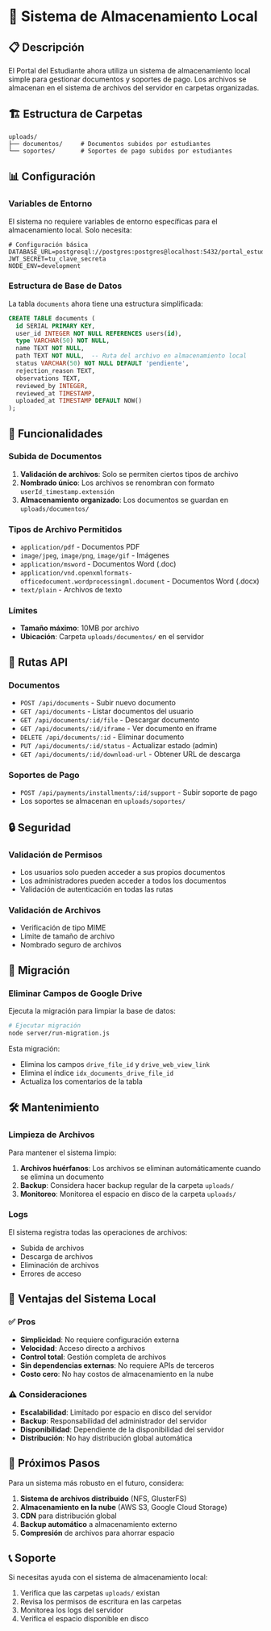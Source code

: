# 📁 Sistema de Almacenamiento Local

## 📋 Descripción

El Portal del Estudiante ahora utiliza un sistema de almacenamiento local simple para gestionar documentos y soportes de pago. Los archivos se almacenan en el sistema de archivos del servidor en carpetas organizadas.

## 🏗️ Estructura de Carpetas

```
uploads/
├── documentos/     # Documentos subidos por estudiantes
└── soportes/       # Soportes de pago subidos por estudiantes
```

## 📊 Configuración

### Variables de Entorno

El sistema no requiere variables de entorno específicas para el almacenamiento local. Solo necesita:

```env
# Configuración básica
DATABASE_URL=postgresql://postgres:postgres@localhost:5432/portal_estudiante
JWT_SECRET=tu_clave_secreta
NODE_ENV=development
```

### Estructura de Base de Datos

La tabla `documents` ahora tiene una estructura simplificada:

```sql
CREATE TABLE documents (
  id SERIAL PRIMARY KEY,
  user_id INTEGER NOT NULL REFERENCES users(id),
  type VARCHAR(50) NOT NULL,
  name TEXT NOT NULL,
  path TEXT NOT NULL,  -- Ruta del archivo en almacenamiento local
  status VARCHAR(50) NOT NULL DEFAULT 'pendiente',
  rejection_reason TEXT,
  observations TEXT,
  reviewed_by INTEGER,
  reviewed_at TIMESTAMP,
  uploaded_at TIMESTAMP DEFAULT NOW()
);
```

## 🔧 Funcionalidades

### Subida de Documentos

1. **Validación de archivos**: Solo se permiten ciertos tipos de archivo
2. **Nombrado único**: Los archivos se renombran con formato `userId_timestamp.extensión`
3. **Almacenamiento organizado**: Los documentos se guardan en `uploads/documentos/`

### Tipos de Archivo Permitidos

- `application/pdf` - Documentos PDF
- `image/jpeg`, `image/png`, `image/gif` - Imágenes
- `application/msword` - Documentos Word (.doc)
- `application/vnd.openxmlformats-officedocument.wordprocessingml.document` - Documentos Word (.docx)
- `text/plain` - Archivos de texto

### Límites

- **Tamaño máximo**: 10MB por archivo
- **Ubicación**: Carpeta `uploads/documentos/` en el servidor

## 🚀 Rutas API

### Documentos

- `POST /api/documents` - Subir nuevo documento
- `GET /api/documents` - Listar documentos del usuario
- `GET /api/documents/:id/file` - Descargar documento
- `GET /api/documents/:id/iframe` - Ver documento en iframe
- `DELETE /api/documents/:id` - Eliminar documento
- `PUT /api/documents/:id/status` - Actualizar estado (admin)
- `GET /api/documents/:id/download-url` - Obtener URL de descarga

### Soportes de Pago

- `POST /api/payments/installments/:id/support` - Subir soporte de pago
- Los soportes se almacenan en `uploads/soportes/`

## 🔒 Seguridad

### Validación de Permisos

- Los usuarios solo pueden acceder a sus propios documentos
- Los administradores pueden acceder a todos los documentos
- Validación de autenticación en todas las rutas

### Validación de Archivos

- Verificación de tipo MIME
- Límite de tamaño de archivo
- Nombrado seguro de archivos

## 📝 Migración

### Eliminar Campos de Google Drive

Ejecuta la migración para limpiar la base de datos:

```bash
# Ejecutar migración
node server/run-migration.js
```

Esta migración:
- Elimina los campos `drive_file_id` y `drive_web_view_link`
- Elimina el índice `idx_documents_drive_file_id`
- Actualiza los comentarios de la tabla

## 🛠️ Mantenimiento

### Limpieza de Archivos

Para mantener el sistema limpio:

1. **Archivos huérfanos**: Los archivos se eliminan automáticamente cuando se elimina un documento
2. **Backup**: Considera hacer backup regular de la carpeta `uploads/`
3. **Monitoreo**: Monitorea el espacio en disco de la carpeta `uploads/`

### Logs

El sistema registra todas las operaciones de archivos:

- Subida de archivos
- Descarga de archivos
- Eliminación de archivos
- Errores de acceso

## 🔄 Ventajas del Sistema Local

### ✅ Pros

- **Simplicidad**: No requiere configuración externa
- **Velocidad**: Acceso directo a archivos
- **Control total**: Gestión completa de archivos
- **Sin dependencias externas**: No requiere APIs de terceros
- **Costo cero**: No hay costos de almacenamiento en la nube

### ⚠️ Consideraciones

- **Escalabilidad**: Limitado por espacio en disco del servidor
- **Backup**: Responsabilidad del administrador del servidor
- **Disponibilidad**: Dependiente de la disponibilidad del servidor
- **Distribución**: No hay distribución global automática

## 🚀 Próximos Pasos

Para un sistema más robusto en el futuro, considera:

1. **Sistema de archivos distribuido** (NFS, GlusterFS)
2. **Almacenamiento en la nube** (AWS S3, Google Cloud Storage)
3. **CDN** para distribución global
4. **Backup automático** a almacenamiento externo
5. **Compresión** de archivos para ahorrar espacio

## 📞 Soporte

Si necesitas ayuda con el sistema de almacenamiento local:

1. Verifica que las carpetas `uploads/` existan
2. Revisa los permisos de escritura en las carpetas
3. Monitorea los logs del servidor
4. Verifica el espacio disponible en disco 